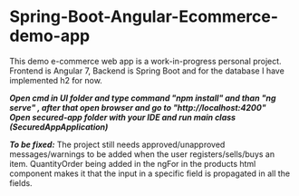 # Spring-Boot-Angular-Ecommerce-demo-app
  This demo e-commerce web app is a work-in-progress personal project. Frontend is Angular 7, Backend is Spring Boot and for the database I have implemented h2 for now.

***Open cmd in UI folder and type command "npm install" and than "ng serve" , after that open browser and go to "http://localhost:4200"***<br>
***Open secured-app folder with your IDE and run main class (SecuredAppApplication)***

***To be fixed:***
  The project still needs approved/unapproved messages/warnings to be added when the user registers/sells/buys an item.
  QuantityOrder being added in the ngFor in the products html component makes it that the input in a specific field is propagated in all the fields.
